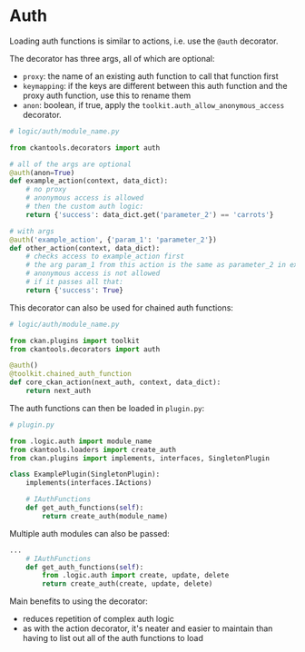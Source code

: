 # Auth

Loading auth functions is similar to actions, i.e. use the `@auth` decorator.

The decorator has three args, all of which are optional:

- `proxy`: the name of an existing auth function to call that function first
- `keymapping`: if the keys are different between this auth function and the proxy auth function, use this to rename them
- `anon`: boolean, if true, apply the `toolkit.auth_allow_anonymous_access` decorator.

```python
# logic/auth/module_name.py

from ckantools.decorators import auth

# all of the args are optional
@auth(anon=True)
def example_action(context, data_dict):
    # no proxy
    # anonymous access is allowed
    # then the custom auth logic:
    return {'success': data_dict.get('parameter_2') == 'carrots'}

# with args
@auth('example_action', {'param_1': 'parameter_2'})
def other_action(context, data_dict):
    # checks access to example_action first
    # the arg param_1 from this action is the same as parameter_2 in example_action (not all args/parameters have to be mapped, just the relevant ones)
    # anonymous access is not allowed
    # if it passes all that:
    return {'success': True}
```

This decorator can also be used for chained auth functions:

```python
# logic/auth/module_name.py

from ckan.plugins import toolkit
from ckantools.decorators import auth

@auth()
@toolkit.chained_auth_function
def core_ckan_action(next_auth, context, data_dict):
    return next_auth
```

The auth functions can then be loaded in `plugin.py`:
```python
# plugin.py

from .logic.auth import module_name
from ckantools.loaders import create_auth
from ckan.plugins import implements, interfaces, SingletonPlugin

class ExamplePlugin(SingletonPlugin):
    implements(interfaces.IActions)

    # IAuthFunctions
    def get_auth_functions(self):
        return create_auth(module_name)
```

Multiple auth modules can also be passed:
```python
...
    # IAuthFunctions
    def get_auth_functions(self):
        from .logic.auth import create, update, delete
        return create_auth(create, update, delete)
```

Main benefits to using the decorator:

- reduces repetition of complex auth logic
- as with the action decorator, it's neater and easier to maintain than having to list out all of the auth functions to load
